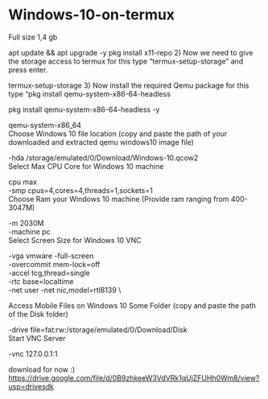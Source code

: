 # Windows-10-on-termux
Full size 1,4 gb





apt update && apt upgrade -y
pkg install x11-repo
2) Now we need to give the storage access to termux for this type “termux-setup-storage” and press enter.

termux-setup-storage
3) Now install the required Qemu package for this type “pkg install qemu-system-x86-64-headless

pkg install qemu-system-x86-64-headless -y






qemu-system-x86_64 \
Choose Windows 10 file location (copy and paste the path of your downloaded and extracted qemu windows10 image file)

-hda /storage/emulated/0/Download/Windows-10.qcow2 \
Select Max CPU Core for Windows 10 machine




cpu max \
-smp cpus=4,cores=4,threads=1,sockets=1 \
Choose Ram your Windows 10 machine (Provide ram ranging from 400-3047M)

-m 2030M \
-machine pc \
Select Screen Size for Windows 10 VNC

-vga vmware -full-screen \
-overcommit mem-lock=off \
-accel tcg,thread=single \
-rtc base=localtime \
-net user -net nic,model=rtl8139 \
 

Access Mobile Files on Windows 10 Some Folder (copy and paste the path of the Disk folder)

-drive file=fat:rw:/storage/emulated/0/Download/Disk \
Start VNC Server

-vnc 127.0.0.1:1





download for now :)
https://drive.google.com/file/d/0B9zhkeeW3VdVRk1qUjZFUHh0Wm8/view?usp=drivesdk

